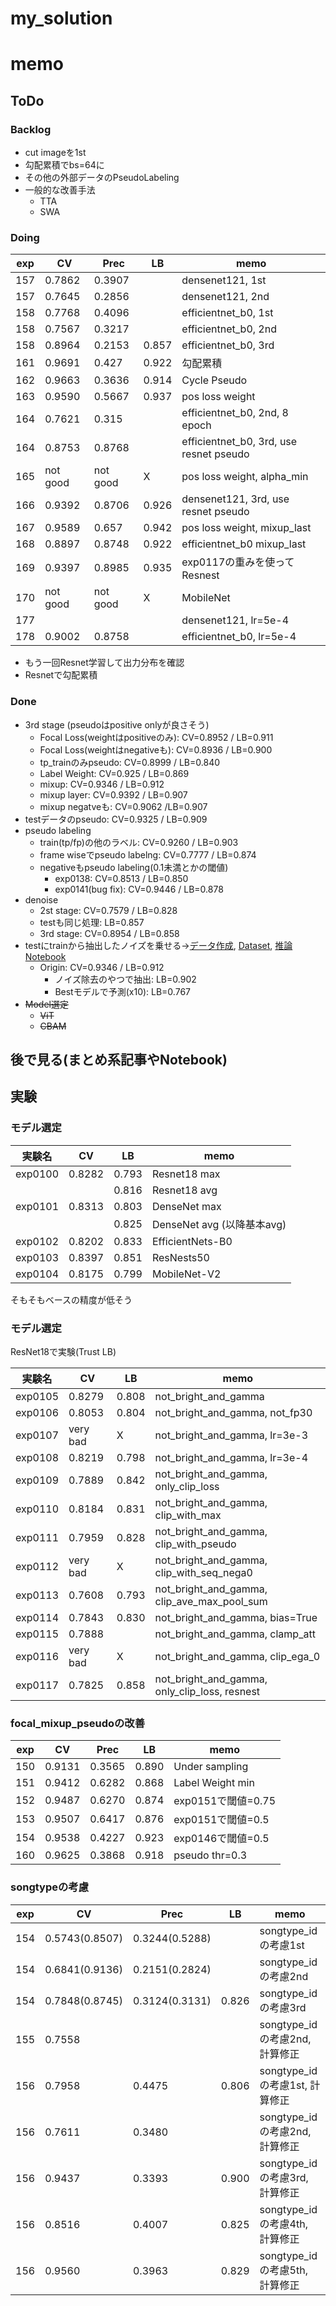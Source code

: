 # my_solution

# memo

## ToDo

### Backlog

- cut imageを1st
- 勾配累積でbs=64に
- その他の外部データのPseudoLabeling
- 一般的な改善手法
  - TTA
  - SWA

### Doing

|exp|CV|Prec|LB|memo|
|--|--|--|--|--|
|157|0.7862|0.3907||densenet121, 1st|
|157|0.7645|0.2856||densenet121, 2nd|
|158|0.7768|0.4096||efficientnet_b0, 1st|
|158|0.7567|0.3217||efficientnet_b0, 2nd|
|158|0.8964|0.2153|0.857|efficientnet_b0, 3rd|
|161|0.9691|0.427|0.922|勾配累積|
|162|0.9663|0.3636|0.914|Cycle Pseudo|
|163|0.9590|0.5667|0.937|pos loss weight|
|164|0.7621|0.315||efficientnet_b0, 2nd, 8 epoch|
|164|0.8753|0.8768||efficientnet_b0, 3rd, use resnet pseudo|
|165|not good|not good|X|pos loss weight, alpha_min|
|166|0.9392|0.8706|0.926|densenet121, 3rd, use resnet pseudo|
|167|0.9589|0.657|0.942|pos loss weight, mixup_last|
|168|0.8897|0.8748|0.922|efficientnet_b0 mixup_last|
|169|0.9397|0.8985|0.935|exp0117の重みを使ってResnest|
|170|not good|not good|X|MobileNet|
|177||||densenet121, lr=5e-4|
|178|0.9002|0.8758||efficientnet_b0, lr=5e-4|

- もう一回Resnet学習して出力分布を確認
- Resnetで勾配累積


### Done

- 3rd stage (pseudoはpositive onlyが良さそう)
  - Focal Loss(weightはpositiveのみ):  CV=0.8952 / LB=0.911
  - Focal Loss(weightはnegativeも): CV=0.8936 / LB=0.900
  - tp_trainのみpseudo: CV=0.8999 / LB=0.840
  - Label Weight: CV=0.925 / LB=0.869
  - mixup: CV=0.9346 / LB=0.912
  - mixup layer: CV=0.9392 / LB=0.907
  - mixup negatveも: CV=0.9062 /LB=0.907
- testデータのpseudo: CV=0.9325 / LB=0.909
- pseudo labeling
  - train(tp/fp)の他のラベル: CV=0.9260 / LB=0.903
  - frame wiseでpseudo labelng: CV=0.7777 / LB=0.874
  - negativeもpseudo labeling(0.1未満とかの閾値)
    - exp0138: CV=0.8513 / LB=0.850
    - exp0141(bug fix): CV=0.9446 / LB=0.878
- denoise
  - 2st stage: CV=0.7579 / LB=0.828
  - testも同じ処理: LB=0.857
  - 3rd stage: CV=0.8954 / LB=0.858
- testにtrainから抽出したノイズを乗せる→[データ作成](https://www.kaggle.com/takamichitoda/rfcx-add-noise-to-test?scriptVersionId=52907736), [Dataset](https://www.kaggle.com/takamichitoda/rfxc-add-noise-test-data), [推論Notebook](https://www.kaggle.com/takamichitoda/rfxc-add-noise?scriptVersionId=52980971)
  - Origin: CV=0.9346 / LB=0.912
    - ノイズ除去のやつで抽出: LB=0.902
    - Bestモデルで予測(x10): LB=0.767
- ~~Model選定~~
  - ~~ViT~~
  - ~~CBAM~~
## 後で見る(まとめ系記事やNotebook)

## 実験

### モデル選定

|実験名|CV|LB|memo|
|--|--|--|--|
|exp0100|0.8282|0.793|Resnet18 max|
|||0.816|Resnet18 avg|
|exp0101|0.8313|0.803|DenseNet max|
|||0.825|DenseNet avg (以降基本avg)|
|exp0102|0.8202|0.833|EfficientNets-B0|
|exp0103|0.8397|0.851|ResNests50|
|exp0104|0.8175|0.799|MobileNet-V2|

そもそもベースの精度が低そう

### モデル選定

ResNet18で実験(Trust LB)

|実験名|CV|LB|memo|
|--|--|--|--|
|exp0105|0.8279|0.808|not_bright_and_gamma|
|exp0106|0.8053|0.804|not_bright_and_gamma, not_fp30|
|exp0107|very bad|X|not_bright_and_gamma, lr=3e-3|
|exp0108|0.8219|0.798|not_bright_and_gamma, lr=3e-4|
|exp0109|0.7889|0.842|not_bright_and_gamma, only_clip_loss|
|exp0110|0.8184|0.831|not_bright_and_gamma, clip_with_max|
|exp0111|0.7959|0.828|not_bright_and_gamma, clip_with_pseudo|
|exp0112|very bad|X|not_bright_and_gamma, clip_with_seq_nega0|
|exp0113|0.7608|0.793|not_bright_and_gamma, clip_ave_max_pool_sum|
|exp0114|0.7843|0.830|not_bright_and_gamma, bias=True|
|exp0115|0.7888||not_bright_and_gamma, clamp_att|
|exp0116|very bad|X|not_bright_and_gamma, clip_ega_0|
|exp0117|0.7825|0.858|not_bright_and_gamma, only_clip_loss, resnest|

### focal_mixup_pseudoの改善

|exp|CV|Prec|LB|memo|
|--|--|--|--|--|
|150|0.9131|0.3565|0.890|Under sampling|
|151|0.9412|0.6282|0.868|Label Weight min|
|152|0.9487|0.6270|0.874|exp0151で閾値=0.75|
|153|0.9507|0.6417|0.876|exp0151で閾値=0.5|
|154|0.9538|0.4227|0.923|exp0146で閾値=0.5|
|160|0.9625|0.3868|0.918|pseudo thr=0.3|

### songtypeの考慮

|exp|CV|Prec|LB|memo|
|--|--|--|--|--|
|154|0.5743(0.8507)|0.3244(0.5288)||songtype_idの考慮1st|
|154|0.6841(0.9136)|0.2151(0.2824)||songtype_idの考慮2nd|
|154|0.7848(0.8745)|0.3124(0.3131)|0.826|songtype_idの考慮3rd|
|155|0.7558|||songtype_idの考慮2nd, 計算修正|
|156|0.7958|0.4475|0.806|songtype_idの考慮1st, 計算修正|
|156|0.7611|0.3480||songtype_idの考慮2nd, 計算修正|
|156|0.9437|0.3393|0.900|songtype_idの考慮3rd, 計算修正|
|156|0.8516|0.4007|0.825|songtype_idの考慮4th, 計算修正|
|156|0.9560|0.3963|0.829|songtype_idの考慮5th, 計算修正|
